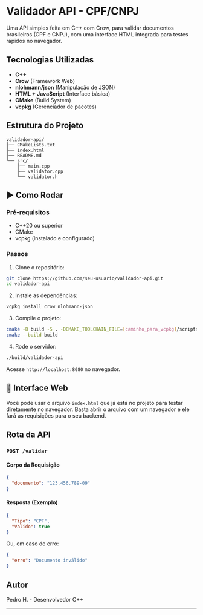 # Validador API - CPF/CNPJ

Uma API simples feita em C++ com Crow, para validar documentos brasileiros (CPF e CNPJ), com uma interface HTML integrada para testes rápidos no navegador.

## Tecnologias Utilizadas

- **C++**
- **Crow** (Framework Web)
- **nlohmann/json** (Manipulação de JSON)
- **HTML + JavaScript** (Interface básica)
- **CMake** (Build System)
- **vcpkg** (Gerenciador de pacotes)

## Estrutura do Projeto

```
validador-api/
├── CMakeLists.txt
├── index.html
├── README.md
└── src/
    ├── main.cpp
    ├── validator.cpp
    └── validator.h
```

## ▶️ Como Rodar

### Pré-requisitos

- C++20 ou superior
- CMake
- vcpkg (instalado e configurado)

### Passos

1. Clone o repositório:

```bash
git clone https://github.com/seu-usuario/validador-api.git
cd validador-api
```

2. Instale as dependências:

```bash
vcpkg install crow nlohmann-json
```

3. Compile o projeto:

```bash
cmake -B build -S . -DCMAKE_TOOLCHAIN_FILE=[caminho_para_vcpkg]/scripts/buildsystems/vcpkg.cmake
cmake --build build
```

4. Rode o servidor:

```bash
./build/validador-api
```

Acesse `http://localhost:8080` no navegador.

## 🔗 Interface Web

Você pode usar o arquivo `index.html` que já está no projeto para testar diretamente no navegador. Basta abrir o arquivo com um navegador e ele fará as requisições para o seu backend.

## Rota da API

### `POST /validar`

#### Corpo da Requisição

```json
{
  "documento": "123.456.789-09"
}
```

#### Resposta (Exemplo)

```json
{
  "Tipo": "CPF",
  "Valido": true
}
```

Ou, em caso de erro:

```json
{
  "erro": "Documento inválido"
}
```

## Autor

Pedro H. - Desenvolvedor C++

---
